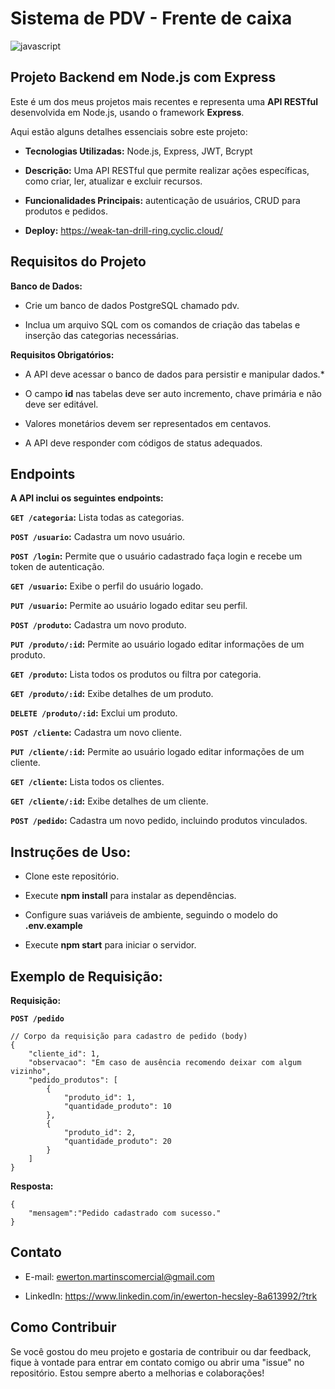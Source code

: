 # Sistema de PDV - Frente de caixa

![javascript](https://github.com/EwertonHecsley/node-sistema-pdv/assets/114318366/c0ac0c68-1596-4682-ad49-a4cecda350a0)



## Projeto Backend em Node.js com Express

Este é um dos meus projetos mais recentes e representa uma **API RESTful** desenvolvida em Node.js, usando o framework **Express**.

Aqui estão alguns detalhes essenciais sobre este projeto:

* **Tecnologias Utilizadas:** Node.js, Express, JWT, Bcrypt

* **Descrição:** Uma API RESTful que permite realizar ações específicas, como criar, ler, atualizar e excluir recursos.

* **Funcionalidades Principais:** autenticação de usuários, CRUD para produtos e pedidos.

* **Deploy:** https://weak-tan-drill-ring.cyclic.cloud/

## Requisitos do Projeto

**Banco de Dados:**

* Crie um banco de dados PostgreSQL chamado pdv.

* Inclua um arquivo SQL com os comandos de criação das tabelas e inserção das categorias necessárias.
 

**Requisitos Obrigatórios:**


* A API deve acessar o banco de dados para persistir e manipular dados.* 

* O campo **id** nas tabelas deve ser auto incremento, chave primária e não deve ser editável.

* Valores monetários devem ser representados em centavos.

* A API deve responder com códigos de status adequados.


## Endpoints

**A API inclui os seguintes endpoints:**

**`GET /categoria`:** Lista todas as categorias.

**`POST /usuario`:** Cadastra um novo usuário.

**`POST /login`:** Permite que o usuário cadastrado faça login e recebe um token de autenticação.

**`GET /usuario`:** Exibe o perfil do usuário logado.

**`PUT /usuario`:** Permite ao usuário logado editar seu perfil.

**`POST /produto`:** Cadastra um novo produto.

**`PUT /produto/:id`:** Permite ao usuário logado editar informações de um produto.

**`GET /produto`:** Lista todos os produtos ou filtra por categoria.

**`GET /produto/:id`:** Exibe detalhes de um produto.

**`DELETE /produto/:id`:** Exclui um produto.

**`POST /cliente`:** Cadastra um novo cliente.

**`PUT /cliente/:id`:** Permite ao usuário logado editar informações de um cliente.

**`GET /cliente`:** Lista todos os clientes.

**`GET /cliente/:id`:** Exibe detalhes de um cliente.

**`POST /pedido`:** Cadastra um novo pedido, incluindo produtos vinculados.


## Instruções de Uso:

* Clone este repositório.

* Execute **npm install** para instalar as dependências.

* Configure suas variáveis de ambiente, seguindo o modelo do  **.env.example**

* Execute **npm start** para iniciar o servidor.



## Exemplo de Requisição:

**Requisição:**

**`POST /pedido`**

```
// Corpo da requisição para cadastro de pedido (body)
{
    "cliente_id": 1,
    "observacao": "Em caso de ausência recomendo deixar com algum vizinho",
    "pedido_produtos": [
        {
            "produto_id": 1,
            "quantidade_produto": 10
        },
        {
            "produto_id": 2,
            "quantidade_produto": 20
        }
    ]
}
```

**Resposta:**

```
{
    "mensagem":"Pedido cadastrado com sucesso."
}
```

## Contato

* E-mail: ewerton.martinscomercial@gmail.com
 
* LinkedIn: https://www.linkedin.com/in/ewerton-hecsley-8a613992/?trk



## Como Contribuir

Se você gostou do meu projeto e gostaria de contribuir ou dar feedback, fique à vontade para entrar em contato comigo ou abrir uma "issue" no repositório. Estou sempre aberto a melhorias e colaborações!


